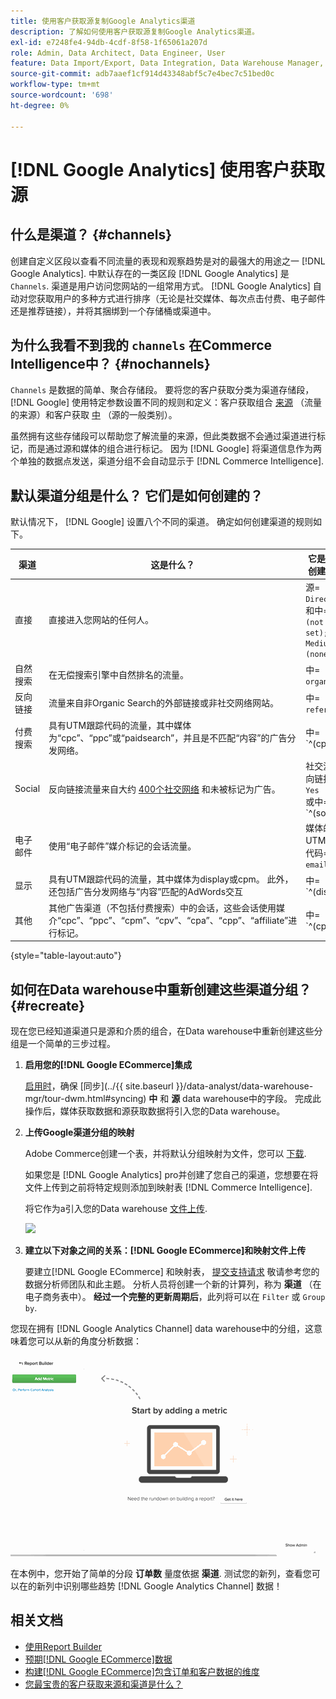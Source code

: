 ```yaml
---
title: 使用客户获取源复制Google Analytics渠道
description: 了解如何使用客户获取源复制Google Analytics渠道。
exl-id: e7248fe4-94db-4cdf-8f58-1f65061a207d
role: Admin, Data Architect, Data Engineer, User
feature: Data Import/Export, Data Integration, Data Warehouse Manager, Commerce Tables
source-git-commit: adb7aaef1cf914d43348abf5c7e4bec7c51bed0c
workflow-type: tm+mt
source-wordcount: '698'
ht-degree: 0%

---
```


# [!DNL Google Analytics] 使用客户获取源

## 什么是渠道？ {#channels}

创建自定义区段以查看不同流量的表现和观察趋势是对的最强大的用途之一 [!DNL Google Analytics]. 中默认存在的一类区段 [!DNL Google Analytics] 是 `Channels`. 渠道是用户访问您网站的一组常用方式。  [!DNL Google Analytics] 自动对您获取用户的多种方式进行排序（无论是社交媒体、每次点击付费、电子邮件还是推荐链接），并将其捆绑到一个存储桶或渠道中。

## 为什么我看不到我的 `channels` 在Commerce Intelligence中？ {#nochannels}

`Channels` 是数据的简单、聚合存储段。 要将您的客户获取分类为渠道存储段， [!DNL Google] 使用特定参数设置不同的规则和定义：客户获取组合 [来源](https://support.google.com/analytics/answer/1033173?hl=en) （流量的来源）和客户获取 [中](https://support.google.com/analytics/answer/6099206?hl=en) （源的一般类别）。

虽然拥有这些存储段可以帮助您了解流量的来源，但此类数据不会通过渠道进行标记，而是通过源和媒体的组合进行标记。 因为 [!DNL Google] 将渠道信息作为两个单独的数据点发送，渠道分组不会自动显示于 [!DNL Commerce Intelligence].

## 默认渠道分组是什么？ 它们是如何创建的？

默认情况下， [!DNL Google] 设置八个不同的渠道。 确定如何创建渠道的规则如下。

| **渠道** | **这是什么？** | **它是如何创建的？** |
|---|---|---|
| 直接 | 直接进入您网站的任何人。 | 源= `Direct`<br>和中= `(not set); OR Medium = (none)` |
| 自然搜索 | 在无偿搜索引擎中自然排名的流量。 | 中= `organic` |
| 反向链接 | 流量来自非Organic Search的外部链接或非社交网络网站。 | 中= `referral` |
| 付费搜索 | 具有UTM跟踪代码的流量，其中媒体为“cpc”、“ppc”或“paidsearch”，并且是不匹配“内容”的广告分发网络。 | 中= `^(cpc|ppc|paidsearch)$`<br>AND Ad Distribution Network ≠ `Content` |
| Social | 反向链接流量来自大约 [400个社交网络](https://www.annielytics.com/blog/analytics/sites-google-analytics-includes-in-social-reports/) 和未被标记为广告。 | 社交源反向链接= `Yes`<br>或中= `^(social|social-network|social-media|sm|social network|social media)$` |
| 电子邮件 | 使用“电子邮件”媒介标记的会话流量。 | 媒体的UTM跟踪代码= `email` |
| 显示 | 具有UTM跟踪代码的流量，其中媒体为display或cpm。 此外，还包括广告分发网络与“内容”匹配的AdWords交互 | 中= `^(display|cpm|banner)$`<br>或Ad分发网络= `Content`<br>AND广告格式≠ `Text` |
| 其他 | 其他广告渠道（不包括付费搜索）中的会话，这些会话使用媒介“cpc”、“ppc”、“cpm”、“cpv”、“cpa”、“cpp”、“affiliate”进行标记。 | 中= `^(cpv|cpa|cpp|content-text)$` |

{style="table-layout:auto"}

## 如何在Data warehouse中重新创建这些渠道分组？ {#recreate}

现在您已经知道渠道只是源和介质的组合，在Data warehouse中重新创建这些分组是一个简单的三步过程。

1. **启用您的[!DNL Google ECommerce]集成**

   [启用时](../importing-data/integrations/google-ecommerce.md)，确保 [同步](../{{ site.baseurl }}/data-analyst/data-warehouse-mgr/tour-dwm.html#syncing) **中** 和 **源** data warehouse中的字段。 完成此操作后，媒体获取数据和源获取数据将引入您的Data warehouse。

1. **上传Google渠道分组的映射**

   Adobe Commerce创建一个表，并将默认分组映射为文件，您可以 [下载](../../assets/ga-channel-mapping.csv).

   如果您是 [!DNL Google Analytics] pro并创建了您自己的渠道，您想要在将文件上传到之前将特定规则添加到映射表 [!DNL Commerce Intelligence].

   将它作为a引入您的Data warehouse [文件上传](../importing-data/connecting-data/using-file-uploader.md).

   ![](../../assets/Setting_Primary_Keys.png)

1. **建立以下对象之间的关系：[!DNL Google ECommerce]和映射文件上传**

   要建立[!DNL Google ECommerce] 和映射表， [提交支持请求](../../guide-overview.md#Submitting-a-Support-Ticket) 敬请参考您的数据分析师团队和此主题。 分析人员将创建一个新的计算列，称为 **渠道** （在电子商务表中）。 **经过一个完整的更新周期后**，此列将可以在 `Filter` 或 `Group by`.

您现在拥有 [!DNL Google Analytics Channel] data warehouse中的分组，这意味着您可以从新的角度分析数据：

![按渠道对“订单数”量度分段](../../assets/GA_Channel_Gif.gif)

在本例中，您开始了简单的分段 **订单数** 量度依据 **渠道**. 测试您的新列，查看您可以在的新列中识别哪些趋势 [!DNL Google Analytics Channel] 数据！

## 相关文档

* [使用Report Builder](../../tutorials/using-visual-report-builder.md)
* [预期[!DNL Google ECommerce]数据](../importing-data/integrations/google-ecommerce-data.md)
* [构建[!DNL Google ECommerce]包含订单和客户数据的维度](../data-warehouse-mgr/bldg-google-ecomm-dim.md)
* [您最宝贵的客户获取来源和渠道是什么？](../analysis/most-value-source-channel.md)
